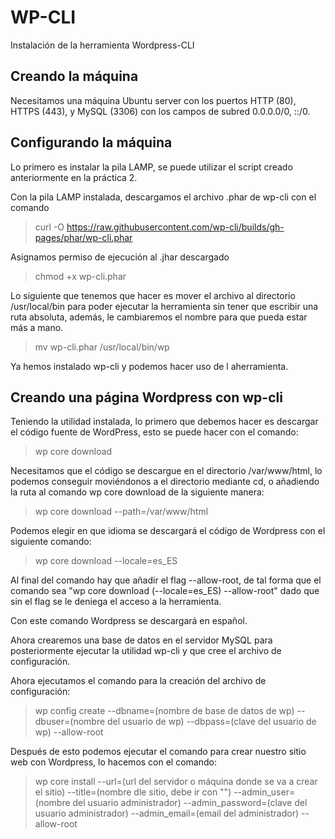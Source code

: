 # WP-CLI

Instalación de la herramienta Wordpress-CLI

## Creando la máquina

Necesitamos una máquina Ubuntu server con los puertos HTTP (80), HTTPS (443), y MySQL (3306) con los campos de subred 0.0.0.0/0, ::/0.

## Configurando la máquina

Lo primero es instalar la pila LAMP, se puede utilizar el script creado anteriormente en la práctica 2.

Con la pila LAMP instalada, descargamos el archivo .phar de wp-cli con el comando

>curl -O https://raw.githubusercontent.com/wp-cli/builds/gh-pages/phar/wp-cli.phar

Asignamos permiso de ejecución al .jhar descargado

>chmod +x wp-cli.phar

Lo siguiente que tenemos que hacer es mover el archivo al directorio /usr/local/bin para poder ejecutar la herramienta sin tener que escribir una ruta absoluta, además, le cambiaremos el nombre para que pueda estar más a mano.

>mv wp-cli.phar /usr/local/bin/wp

Ya hemos instalado wp-cli y podemos hacer uso de l aherramienta.

## Creando una página Wordpress con wp-cli

Teniendo la utilidad instalada, lo primero que debemos hacer es descargar el código fuente de WordPress, esto se puede hacer con el comando:

>wp core download

Necesitamos que el código se descargue en el directorio /var/www/html, lo podemos conseguir moviéndonos a el directorio mediante cd, o añadiendo la ruta al comando wp core download de la siguiente manera:

>wp core download --path=/var/www/html

Podemos elegir en que idioma se descargará el código de Wordpress con el siguiente comando:

>wp core download --locale=es_ES

Al final del comando hay que añadir el flag --allow-root, de tal forma que el comando sea "wp core download (--locale=es_ES) --allow-root" dado que sin el flag se le deniega el acceso a la herramienta.

Con este comando Wordpress se descargará en español.

Ahora crearemos una base de datos en el servidor MySQL para posteriormente ejecutar la utilidad wp-cli y que cree el archivo de configuración.

Ahora ejecutamos el comando para la creación del archivo de configuración:

>wp config create --dbname=(nombre de base de datos de wp) --dbuser=(nombre del usuario de wp) --dbpass=(clave del usuario de wp) --allow-root

Después de esto podemos ejecutar el comando para crear nuestro sitio web con Wordpress, lo hacemos con el comando:

>wp core install --url=(url del servidor o máquina donde se va a crear el sitio) --title=(nombre dle sitio, debe ir con "") --admin_user=(nombre del usuario administrador) --admin_password=(clave del usuario administrador) --admin_email=(email del administrador) --allow-root
